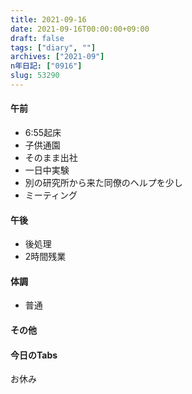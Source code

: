 ```yaml
---
title: 2021-09-16
date: 2021-09-16T00:00:00+09:00
draft: false
tags: ["diary", ""]
archives: ["2021-09"]
n年日記: ["0916"]
slug: 53290
---
```

#### 午前
- 6:55起床
- 子供通園
- そのまま出社
- 一日中実験
- 別の研究所から来た同僚のヘルプを少し
- ミーティング
#### 午後
- 後処理
- 2時間残業
#### 体調
- 普通
#### その他
#### 今日のTabs
お休み